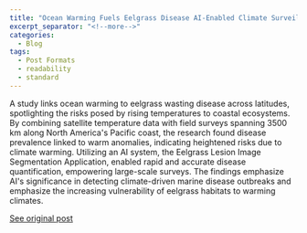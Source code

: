```yaml
---
title: "Ocean Warming Fuels Eelgrass Disease AI-Enabled Climate Surveillance Insights"
excerpt_separator: "<!--more-->"
categories:
  - Blog
tags:
  - Post Formats
  - readability
  - standard
---
```

A study links ocean warming to eelgrass wasting disease across latitudes, spotlighting the risks posed by rising temperatures to coastal ecosystems. By combining satellite temperature data with field surveys spanning 3500 km along North America's Pacific coast, the research found disease prevalence linked to warm anomalies, indicating heightened risks due to climate warming. Utilizing an AI system, the Eelgrass Lesion Image Segmentation Application, enabled rapid and accurate disease quantification, empowering large-scale surveys. The findings emphasize AI's significance in detecting climate-driven marine disease outbreaks and emphasize the increasing vulnerability of eelgrass habitats to warming climates.

[See original post](https://aslopubs.onlinelibrary.wiley.com/doi/10.1002/lno.12152)
